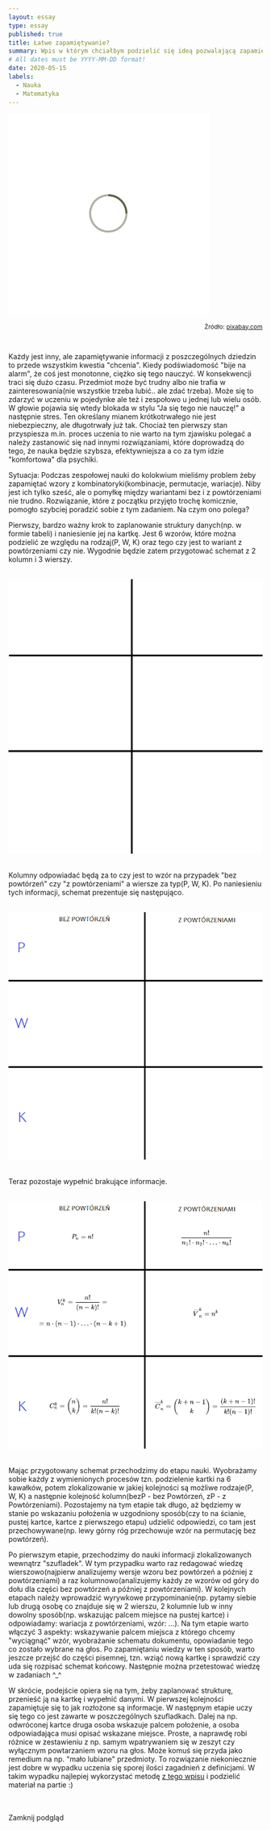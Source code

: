 ```yaml
---
layout: essay
type: essay
published: true
title: Łatwe zapamiętywanie?
summary: Wpis w którym chciałbym podzielić się ideą pozwalającą zapamiętywać te nawet najmniej interesujące informacje w wydajniejszy sposób. Przykład dotyczy wzorów z kombinatoryki, ale można ją też zastosować do innych rzeczy, szczególnie takich, które trudno sobie przyswoić.
# All dates must be YYYY-MM-DD format!
date: 2020-05-15
labels:
  - Nauka
  - Matematyka
---
```


<div class="ui centered grid">
  <div class="sixteen wide column">
    <img class="ui image img-center" src="../images/oval.svg" data-echo="../essays/images/15_05_2020_1.jpg">
  </div>
</div>

<p style="font-size: 12px; text-align: right;">Źródło: <a href="https://pixabay.com/photos/library-books-knowledge-information-1147815/" target="_blank">pixabay.com</a></p>

<br/>

<p class="justify-text stylize-text">
Każdy jest inny, ale zapamiętywanie informacji z poszczególnych dziedzin to przede wszystkim kwestia "chcenia". Kiedy podświadomość "bije na alarm", że coś jest monotonne, ciężko się tego nauczyć. W konsekwencji traci się dużo czasu. Przedmiot może być trudny albo nie trafia w zainteresowania(nie wszystkie trzeba lubić.. ale zdać trzeba). Może się to zdarzyć w uczeniu w pojedynke ale też i zespołowo u jednej lub wielu osób. W głowie pojawia się wtedy blokada w stylu "Ja się tego nie nauczę!" a następnie stres. Ten określany mianem krótkotrwałego nie jest niebezpieczny, ale długotrwały już tak. Chociaż ten pierwszy stan przyspiesza m.in. proces uczenia to nie warto na tym zjawisku polegać a należy zastanowić się nad innymi rozwiązaniami, które doprowadzą do tego, że nauka będzie szybsza, efektywniejsza a co za tym idzie "komfortowa" dla psychiki.
</p>

<p class="justify-text stylize-text">
Sytuacja: Podczas zespołowej nauki do kolokwium mieliśmy problem żeby zapamiętać wzory z kombinatoryki(kombinacje, permutacje, wariacje). Niby jest ich tylko sześć, ale o pomyłkę między wariantami bez i z powtórzeniami nie trudno. Rozwiązanie, które z początku przyjęto trochę komicznie, pomogło szybciej poradzić sobie z tym zadaniem. Na czym ono polega?
</p>

<p class="justify-text stylize-text">
Pierwszy, bardzo ważny krok to zaplanowanie struktury danych(np. w formie tabeli) i naniesienie jej na kartkę. Jest 6 wzorów, które można podzielić ze względu na rodzaj(P, W, K) oraz tego czy jest to wariant z powtórzeniami czy nie. Wygodnie będzie zatem przygotować schemat z 2 kolumn i 3 wierszy.
</p>

<br/>

<div class="ui centered grid">
  <div class="eight wide column">
    <img class="ui image" src="../essays/images/15_05_2020_2.png">
  </div>
</div>

<br/>

<p class="justify-text stylize-text">
Kolumny odpowiadać będą za to czy jest to wzór na przypadek "bez powtórzeń" czy "z powtórzeniami" a wiersze za typ(P, W, K). Po naniesieniu tych informacji, schemat prezentuje się następująco.
</p>

<br/>

<div class="ui centered grid">
  <div class="eight wide column clickable" onclick="showModalWithImage(this)">
    <img class="ui image" src="../essays/images/15_05_2020_3.png">
  </div>
</div>

<br/>

<p class="justify-text stylize-text">
Teraz pozostaje wypełnić brakujące informacje.
</p>

<br/>

<div class="ui centered grid">
  <div class="eight wide column clickable" onclick="showModalWithImage(this)">
    <img class="ui image" src="../essays/images/15_05_2020_4.png">
  </div>
</div>

<br/>

<p class="justify-text stylize-text">
Mając przygotowany schemat przechodzimy do etapu nauki. Wyobrażamy sobie każdy z wymienionych procesów tzn. podzielenie kartki na 6 kawałków, potem zlokalizowanie w jakiej kolejności są możliwe rodzaje(P, W, K) a następnie kolejność kolumn(bezP - bez Powtórzeń, zP - z Powtórzeniami). Pozostajemy na tym etapie tak długo, aż będziemy w stanie po wskazaniu położenia w uzgodniony sposób(czy to na ścianie, pustej kartce, kartce z pierwszego etapu) udzielić odpowiedzi, co tam jest przechowywane(np. lewy górny róg przechowuje wzór na permutację bez powtórzeń).
</p>

<p class="justify-text stylize-text">
Po pierwszym etapie, przechodzimy do nauki informacji zlokalizowanych wewnątrz "szufladek". W tym przypadku warto raz redagować wiedzę wierszowo(najpierw analizujemy wersje wzoru bez powtórzeń a później z powtórzeniami) a raz kolumnowo(analizujemy każdy ze wzorów od góry do dołu dla części bez powtórzeń a później z powtórzeniami). W kolejnych etapach należy wprowadzić wyrywkowe przypominanie(np. pytamy siebie lub drugą osobę co znajduje się w 2 wierszu, 2 kolumnie lub w inny dowolny sposób(np. wskazując palcem miejsce na pustej kartce) i odpowiadamy: wariacja z powtórzeniami, wzór: ...). Na tym etapie warto włączyć 3 aspekty: wskazywanie palcem miejsca z którego chcemy "wyciągnąć" wzór, wyobrażanie schematu dokumentu, opowiadanie tego co zostało wybrane na głos. Po zapamiętaniu wiedzy w ten sposób, warto jeszcze przejść do części pisemnej, tzn. wziąć nową kartkę i sprawdzić czy uda się rozpisać schemat końcowy. Następnie można przetestować wiedzę w zadaniach ^_^ 
</p>

<p class="justify-text stylize-text">
W skrócie, podejście opiera się na tym, żeby zaplanować strukturę, przenieść ją na kartkę i wypełnić danymi. W pierwszej kolejności zapamiętuje się to jak rozłożone są informacje. W następnym etapie uczy się tego co jest zawarte w poszczególnych szufladkach. Dalej na np. odwróconej kartce druga osoba wskazuje palcem położenie, a osoba odpowiadająca musi opisać wskazane miejsce. Proste, a naprawdę robi różnice w zestawieniu z np. samym wpatrywaniem się w zeszyt czy wyłącznym powtarzaniem wzoru na głos. Może komuś się przyda jako remedium na np. "mało lubiane" przedmioty. To rozwiązanie niekoniecznie jest dobre w wypadku uczenia się sporej ilości zagadnień z definicjami. W takim wypadku najlepiej wykorzystać metodę <a href="https://trolit.github.io/essays/2020-02-20.html" target="_blank">z tego wpisu</a> i podzielić materiał na partie :)
</p>

<!-- Image Modal -->
<div class="tiny modal">
  <div class="image content">
    <div class="ui big image">
      <img id="imgPlaceholder" src="">
    </div>
  </div>
  <br/>
  <div class="actions">
    <div class="ui teal left labeled icon button">
      Zamknij podgląd
      <i class="file image icon"></i>
    </div>
  </div>
</div>